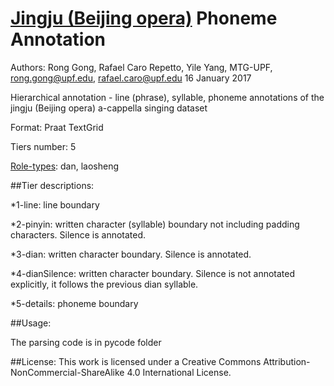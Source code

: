 # [Jingju (Beijing opera)](https://en.wikipedia.org/wiki/Peking_opera) Phoneme Annotation

Authors: Rong Gong, Rafael Caro Repetto, Yile Yang, MTG-UPF, rong.gong@upf.edu, rafael.caro@upf.edu
16 January 2017

Hierarchical annotation - line (phrase), syllable, phoneme annotations of the jingju (Beijing opera) a-cappella singing dataset

Format: 	Praat TextGrid

Tiers number:	5

[Role-types](https://en.wikipedia.org/wiki/Peking_opera#Classification_of_performers_and_roles): dan, laosheng

##Tier descriptions:

*1-line:         line boundary

*2-pinyin:       written character (syllable) boundary not including padding characters. Silence is annotated.  

*3-dian:         written character boundary. Silence is annotated.

*4-dianSilence:  written character boundary. Silence is not annotated explicitly, it follows the previous dian syllable.  

*5-details:      phoneme boundary

##Usage:

The parsing code is in pycode folder

##License:
This work is licensed under a Creative Commons Attribution-NonCommercial-ShareAlike 4.0 International License.
